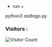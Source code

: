 




+ run +

python3 zedlogo.py


### Visitors :

![Visitor Count](https://profile-counter.glitch.me/shazed-x/count.svg)

